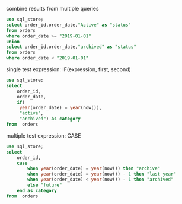 combine results from multiple queries
```sql
use sql_store;
select order_id,order_date,"Active" as "status"
from orders
where order_date >= "2019-01-01"
union
select order_id,order_date,"archived" as "status"
from orders
where order_date < "2019-01-01"
```
single test expression: IF(expression, first, second)
```sql
use sql_store;
select 
	order_id,
    order_date,
    if(
     year(order_date) = year(now()),
     "active",
     "archived") as category
from  orders 
```
multiple test expression: CASE
```sql
use sql_store;
select
	order_id,
    case 
        when year(order_date) = year(now()) then "archive"
        when year(order_date) = year(now()) - 1 then "last year"
        when year(order_date) < year(now()) - 1 then "archived"
        else "future"
	end as category
from  orders
```
